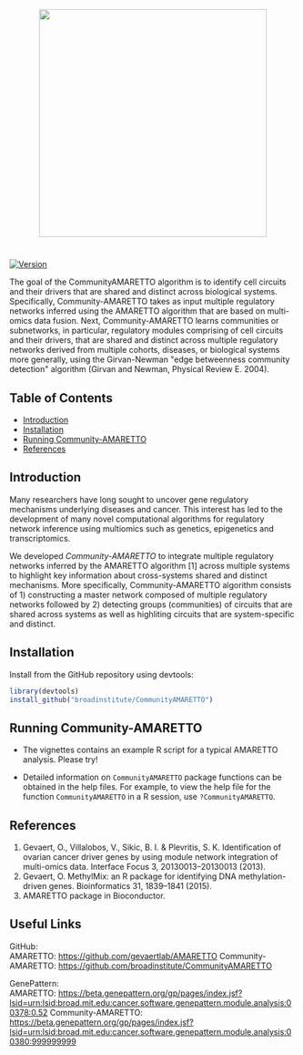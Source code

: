 [//]: # (TODO: Bioconductor support?)
[//]: # (TODO: Some examples)

<p align="center">
  <a href="https://github.com/broadinstitute/CommunityAMARETTO/">
    <img height="400" src="https://github.com/broadinstitute/CommunityAMARETTO/blob/develop/inst/extdata/CommunityAMARETTO_logo.png">
  </a>
  <h1 align="center"></h1>
</p>


[![Version](https://img.shields.io/badge/version-0.99.1-lightgrey.svg)]()

The goal of the CommunityAMARETTO algorithm is to identify cell circuits and their drivers that are shared and distinct across biological systems. Specifically, Community-AMARETTO takes as input multiple regulatory networks inferred using the AMARETTO algorithm that are based on multi-omics data fusion. Next, Community-AMARETTO learns communities or subnetworks, in particular, regulatory modules comprising of cell circuits and their drivers, that are shared and distinct across multiple regulatory networks derived from multiple cohorts, diseases, or biological systems more generally, using the Girvan-Newman "edge betweenness community detection" algorithm (Girvan and Newman, Physical Review E. 2004).

## Table of Contents

- [Introduction](#introduction)
- [Installation](#installation)
- [Running Community-AMARETTO](#running-amaretto)
- [References](#references)

## Introduction

Many researchers have long sought to uncover gene regulatory
mechanisms underlying diseases and cancer. This interest has
led to the development of many novel computational algorithms 
for regulatory network inference using multiomics such as 
genetics, epigenetics and transcriptomics. 

We developed *Community-AMARETTO* to integrate multiple
regulatory networks inferred by the AMARETTO
algorithm [1] across multiple systems to highlight key
information about cross-systems shared
and distinct mechanisms.  More specifically,
Community-AMARETTO algorithm consists of 1) constructing
a master network composed of multiple regulatory networks
followed by 2) detecting groups (communities) of circuits
that are shared across systems as well as highliting circuits
that are system-specific and distinct.

## Installation

Install from the GitHub repository using devtools:
``` r
library(devtools)
install_github("broadinstitute/CommunityAMARETTO")
```

## Running Community-AMARETTO

* The vignettes contains an example R script for a typical AMARETTO analysis. Please try!

* Detailed information on `CommunityAMARETTO` package functions can be obtained in the help files. For example, to view the help file for the function `CommunityAMARETTO` in a R session, use `?CommunityAMARETTO`.

## References


1.	Gevaert, O., Villalobos, V., Sikic, B. I. & Plevritis, S. K. Identification of ovarian cancer driver genes by using module network integration of multi-omics data. Interface Focus 3, 20130013–20130013 (2013).
2.	Gevaert, O. MethylMix: an R package for identifying DNA methylation-driven genes. Bioinformatics 31, 1839–1841 (2015).
3. AMARETTO package in Bioconductor.

## Useful Links

GitHub:<br/>
AMARETTO: https://github.com/gevaertlab/AMARETTO
Community-AMARETTO: https://github.com/broadinstitute/CommunityAMARETTO

GenePattern: <under development><br/>
AMARETTO: https://beta.genepattern.org/gp/pages/index.jsf?lsid=urn:lsid:broad.mit.edu:cancer.software.genepattern.module.analysis:00378:0.52
Community-AMARETTO: https://beta.genepattern.org/gp/pages/index.jsf?lsid=urn:lsid:broad.mit.edu:cancer.software.genepattern.module.analysis:00380:999999999


